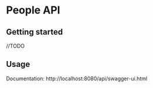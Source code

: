 # People API

## Getting started

//TODO

## Usage

Documentation: http://localhost:8080/api/swagger-ui.html
